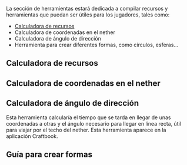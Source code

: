 La sección de herramientas estará dedicada a compilar recursos y herramientas que puedan ser útiles para los jugadores, tales como:
- [Calculadora de recursos](https://resourcecalculator.com/minecraft)
- Calculadora de coordenadas en el nether
- Calculadora de ángulo de dirección 
- Herramienta para crear diferentes formas, como círculos, esferas...
## Calculadora de recursos
## Calculadora de coordenadas en el nether
## Calculadora de ángulo de dirección 
Esta herramienta calcularía el tiempo que se tarda en llegar de unas coordenadas a otras y el ángulo necesario para llegar en línea recta, útil para viajar por el techo del nether.
Esta herramienta aparece en la aplicación Craftbook.
## Guía para crear formas